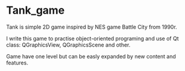 # Tank_game
Tank is simple 2D game inspired by NES game Battle City from 1990r.

I write this game to practise object-oriented programing and use of Qt class: QGraphicsView, QGraphicsScene  and other.

Game have one level but can be easly expanded by new content and features.
